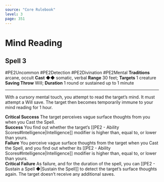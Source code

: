 ```yaml
---
source: "Core Rulebook"
level: 3
page: 351
---
```


# Mind Reading
## Spell 3
#PE2Uncommon #PE2Detection #PE2Divination #PE2Mental 
**Traditions** arcane, occult
**Cast** ◆◆ somatic, verbal
**Range** 30 feet; **Targets** 1 creature
**Saving Throw** Will; **Duration** 1 round or sustained up to 1 minute

-----
With a cursory mental touch, you attempt to read the target’s mind. It must attempt a Will save. The target then becomes temporarily immune to your mind reading for 1 hour.  

**Critical Success** The target perceives vague surface thoughts from you when you Cast the Spell.  
**Success** You find out whether the target’s [[PE2 - Ability Scores#Intelligence|Intelligence]] modifier is higher than, equal to, or lower than yours.  
**Failure** You perceive vague surface thoughts from the target when you Cast the Spell, and you find out whether its [[PE2 - Ability Scores#Intelligence|Intelligence]] modifier is higher than, equal to, or lower than yours.  
**Critical Failure** As failure, and for the duration of the spell, you can [[PE2 - Sustain a Spell ◆|Sustain the Spell]] to detect the target’s surface thoughts again. The target doesn’t receive any additional saves.